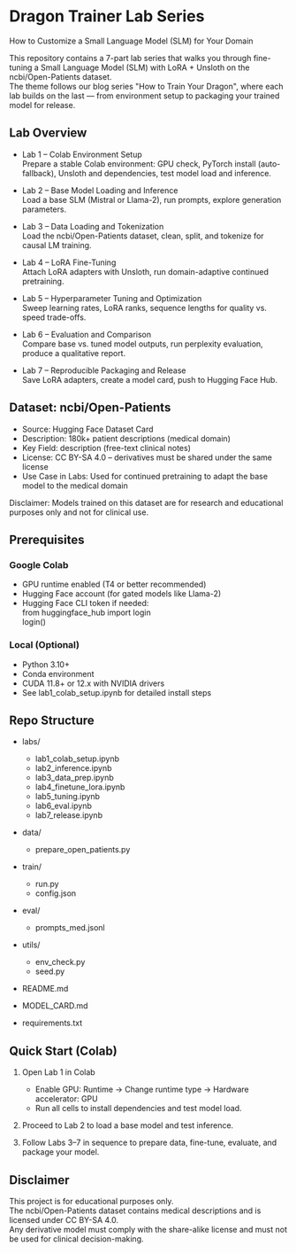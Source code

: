 # Dragon Trainer Lab Series
How to Customize a Small Language Model (SLM) for Your Domain

This repository contains a 7-part lab series that walks you through fine-tuning a Small Language Model (SLM) with LoRA + Unsloth on the ncbi/Open-Patients dataset.  
The theme follows our blog series "How to Train Your Dragon", where each lab builds on the last — from environment setup to packaging your trained model for release.

## Lab Overview

- Lab 1 – Colab Environment Setup  
  Prepare a stable Colab environment: GPU check, PyTorch install (auto-fallback), Unsloth and dependencies, test model load and inference.

- Lab 2 – Base Model Loading and Inference  
  Load a base SLM (Mistral or Llama-2), run prompts, explore generation parameters.

- Lab 3 – Data Loading and Tokenization  
  Load the ncbi/Open-Patients dataset, clean, split, and tokenize for causal LM training.

- Lab 4 – LoRA Fine-Tuning  
  Attach LoRA adapters with Unsloth, run domain-adaptive continued pretraining.

- Lab 5 – Hyperparameter Tuning and Optimization  
  Sweep learning rates, LoRA ranks, sequence lengths for quality vs. speed trade-offs.

- Lab 6 – Evaluation and Comparison  
  Compare base vs. tuned model outputs, run perplexity evaluation, produce a qualitative report.

- Lab 7 – Reproducible Packaging and Release  
  Save LoRA adapters, create a model card, push to Hugging Face Hub.

## Dataset: ncbi/Open-Patients

- Source: Hugging Face Dataset Card  
- Description: 180k+ patient descriptions (medical domain)  
- Key Field: description (free-text clinical notes)  
- License: CC BY-SA 4.0 – derivatives must be shared under the same license  
- Use Case in Labs: Used for continued pretraining to adapt the base model to the medical domain

Disclaimer: Models trained on this dataset are for research and educational purposes only and not for clinical use.

## Prerequisites

### Google Colab
- GPU runtime enabled (T4 or better recommended)  
- Hugging Face account (for gated models like Llama-2)  
- Hugging Face CLI token if needed:  
  from huggingface_hub import login  
  login()

### Local (Optional)
- Python 3.10+  
- Conda environment  
- CUDA 11.8+ or 12.x with NVIDIA drivers  
- See lab1_colab_setup.ipynb for detailed install steps

## Repo Structure

- labs/  
  - lab1_colab_setup.ipynb  
  - lab2_inference.ipynb  
  - lab3_data_prep.ipynb  
  - lab4_finetune_lora.ipynb  
  - lab5_tuning.ipynb  
  - lab6_eval.ipynb  
  - lab7_release.ipynb  

- data/  
  - prepare_open_patients.py  

- train/  
  - run.py  
  - config.json  

- eval/  
  - prompts_med.jsonl  

- utils/  
  - env_check.py  
  - seed.py  

- README.md  
- MODEL_CARD.md  
- requirements.txt  

## Quick Start (Colab)

1. Open Lab 1 in Colab  
   - Enable GPU: Runtime → Change runtime type → Hardware accelerator: GPU  
   - Run all cells to install dependencies and test model load.

2. Proceed to Lab 2 to load a base model and test inference.

3. Follow Labs 3–7 in sequence to prepare data, fine-tune, evaluate, and package your model.

## Disclaimer

This project is for educational purposes only.  
The ncbi/Open-Patients dataset contains medical descriptions and is licensed under CC BY-SA 4.0.  
Any derivative model must comply with the share-alike license and must not be used for clinical decision-making.
